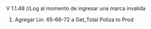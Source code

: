 V 1.1.48 //Log al momento de ingresar una marca invalida

1. Agregar Lin. 65-66-72 a Get_Total Poliza to Prod